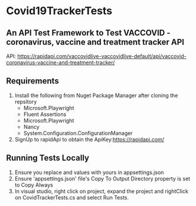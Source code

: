 # Covid19TrackerTests
## An API Test Framework to Test VACCOVID - coronavirus, vaccine and treatment tracker API

API: https://rapidapi.com/vaccovidlive-vaccovidlive-default/api/vaccovid-coronavirus-vaccine-and-treatment-tracker/

## Requirements

1. Install the following from Nuget Package Manager after cloning the repsitory
	- Microsoft.Playwright
	- Fluent Assertions
	- Microsoft.Playwright
	- Nancy
	- System.Configuration.ConfigurationManager
2. SignUp to rapidApi to obtain the ApiKey:https://rapidapi.com/

## Running Tests Locally
1. Ensure you replace <APIKey> and <APIHost> values with yours in appsettings.json
2. Ensure 'appsettings.json' file's Copy To Output Directory property is set to Copy Always
3. In visual studio, right click on project, expand the project and rightClick on CovidTrackerTests.cs and select Run Tests.
